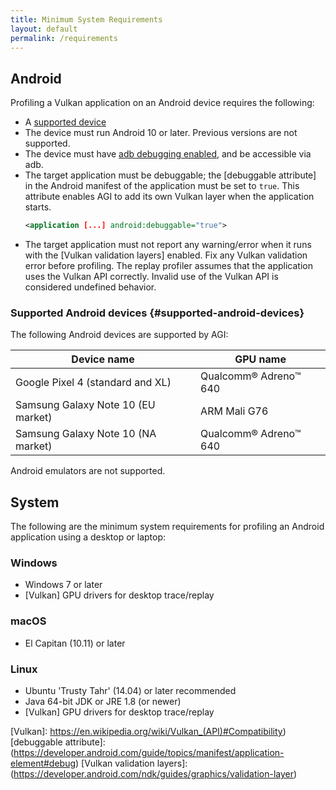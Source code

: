 ```yaml
---
title: Minimum System Requirements
layout: default
permalink: /requirements
---
```


## Android

Profiling a Vulkan application on an Android device requires the following:

* A [supported device](#supported-android-devices)
* The device must run Android 10 or later. Previous versions are not supported.
* The device must have [adb debugging enabled], and be accessible via adb.
* The target application must be debuggable; the [debuggable attribute] in the
  Android manifest of the application must be set to `true`. This attribute
  enables AGI to add its own Vulkan layer when the application starts.
  ```xml
  <application [...] android:debuggable="true">
  ```
* The target application must not report any warning/error when it runs with
  the [Vulkan validation layers] enabled. Fix any Vulkan validation error before
  profiling. The replay profiler assumes that the application uses the Vulkan
  API correctly. Invalid use of the Vulkan API is considered undefined behavior.

### Supported Android devices {#supported-android-devices}

The following Android devices are supported by AGI:

Device name                        | GPU name
---------------------------------- | -------------------
Google Pixel 4 (standard and XL)   | Qualcomm® Adreno™ 640
Samsung Galaxy Note 10 (EU market) | ARM Mali G76
Samsung Galaxy Note 10 (NA market) | Qualcomm® Adreno™ 640

Android emulators are not supported.

## System

The following are the minimum system requirements for profiling an Android
application using a desktop or laptop:

### Windows

* Windows 7 or later
* [Vulkan] GPU drivers for desktop trace/replay

### macOS

* El Capitan (10.11) or later

### Linux

* Ubuntu 'Trusty Tahr' (14.04) or later recommended
* Java 64-bit JDK or JRE 1.8 (or newer)
* [Vulkan] GPU drivers for desktop trace/replay


[adb debugging enabled]: https://developer.android.com/studio/command-line/adb#Enabling
[Vulkan]: https://en.wikipedia.org/wiki/Vulkan_(API)#Compatibility)
[debuggable attribute]: (https://developer.android.com/guide/topics/manifest/application-element#debug)
[Vulkan validation layers]: (https://developer.android.com/ndk/guides/graphics/validation-layer)
